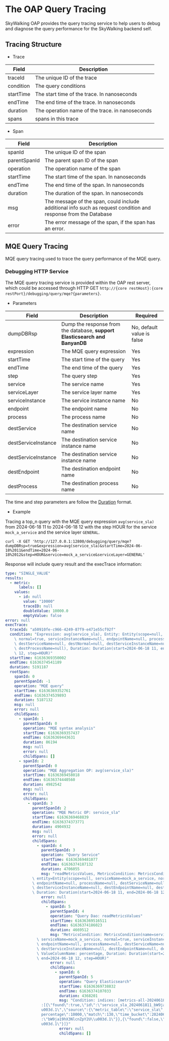 # The OAP Query Tracing
SkyWalking OAP provides the query tracing service to help users to debug and diagnose the query performance for the SkyWalking backend self.

## Tracing Structure
- Trace

| Field     | Description                                     |
|-----------|-------------------------------------------------|
| traceId   | The unique ID of the trace                      |
| condition | The query conditions                            |
| startTime | The start time of the trace. In nanoseconds     |
| endTime   | The end time of the trace. In nanoseconds       |
| duration  | The operation name of the trace. in nanoseconds |
| spans     | spans in this trace                             |

- Span

| Field        | Description                                                                                                      |
|--------------|------------------------------------------------------------------------------------------------------------------|
| spanId       | The unique ID of the span                                                                                        |
| parentSpanId | The parent span ID of the span                                                                                   |
| operation    | The operation name of the span                                                                                   |
| startTime    | The start time of the span. In nanoseconds                                                                       |
| endTime      | The end time of the span. In nanoseconds                                                                         |
| duration     | The duration of the span. In nanoseconds                                                                         |
| msg          | The message of the span, could include additional info such as request condition and response from the Database  |
| error        | The error message of the span, if the span has an error.                                                         |


## MQE Query Tracing
MQE query tracing used to trace the query performance of the MQE query.

### Debugging HTTP Service
The MQE query tracing service is provided within the OAP rest server, 
which could be accessed through HTTP GET `http://{core restHost}:{core restPort}/debugging/query/mqe?{parameters}`.

- Parameters

| Field               | Description                                                                 | Required                   | 
|---------------------|-----------------------------------------------------------------------------|----------------------------|
| dumpDBRsp           | Dump the response from the database, **support Elasticsearch and BanyanDB** | No, default value is false |
| expression          | The MQE query expression                                                    | Yes                        |               
| startTime           | The start time of the query                                                 | Yes                        |               
| endTime             | The end time of the query                                                   | Yes                        |               
| step                | The query step                                                              | Yes                        |               
| service             | The service name                                                            | Yes                        |               
| serviceLayer        | The service layer name                                                      | Yes                        |               
| serviceInstance     | The service instance name                                                   | No                         |               
| endpoint            | The endpoint name                                                           | No                         |               
| process             | The process name                                                            | No                         |               
| destService         | The destination service name                                                | No                         |               
| destServiceInstance | The destination service instance name                                       | No                         |               
| destServiceInstance | The destination service instance name                                       | No                         |               
| destEndpoint        | The destination endpoint name                                               | No                         |               
| destProcess         | The destination process name                                                | No                         |               


The time and step parameters are follow the [Duration](https://skywalking.apache.org/docs/main/next/en/api/query-protocol/#duration) format.

- Example

Tracing a top_n query with the MQE query expression `avg(service_sla)` from 2024-06-18 11 to 2024-06-18 12 with the step HOUR for the service `mock_a_service` and the service layer `GENERAL`.

```shell
curl -X GET 'http://127.0.0.1:12800/debugging/query/mqe?dumpDBRsp=true&expression=avg(service_sla)&startTime=2024-06-18%2011&endTime=2024-06-18%2012&step=HOUR&service=mock_a_service&serviceLayer=GENERAL'
```

Response will include query result and the execTrace information:

```yaml
type: "SINGLE_VALUE"
results:
  - metric:
      labels: []
    values:
      - id: null
        value: "10000"
        traceID: null
        doubleValue: 10000.0
        emptyValue: false
error: null
execTrace:
  traceId: "a50910fe-c966-4249-87f9-e471e55cf92f"
  condition: "Expression: avg(service_sla), Entity: Entity(scope=null, serviceName=mock_a_service,\
    \ normal=true, serviceInstanceName=null, endpointName=null, processName=null,\
    \ destServiceName=null, destNormal=null, destServiceInstanceName=null, destEndpointName=null,\
    \ destProcessName=null), Duration: Duration(start=2024-06-18 11, end=2024-06-18\
    \ 12, step=HOUR)"
  startTime: 61636369350002
  endTime: 61636374541189
  duration: 5191187
  rootSpan:
    spanId: 0
    parentSpanId: -1
    operation: "MQE query"
    startTime: 61636369352761
    endTime: 61636374539893
    duration: 5187132
    msg: null
    error: null
    childSpans:
      - spanId: 1
        parentSpanId: 0
        operation: "MQE syntax analysis"
        startTime: 61636369357437
        endTime: 61636369443631
        duration: 86194
        msg: null
        error: null
        childSpans: []
      - spanId: 2
        parentSpanId: 0
        operation: "MQE Aggregation OP: avg(service_sla)"
        startTime: 61636369458018
        endTime: 61636374440560
        duration: 4982542
        msg: null
        error: null
        childSpans:
          - spanId: 3
            parentSpanId: 2
            operation: "MQE Metric OP: service_sla"
            startTime: 61636369468839
            endTime: 61636374373771
            duration: 4904932
            msg: null
            error: null
            childSpans:
              - spanId: 4
                parentSpanId: 3
                operation: "Query Service"
                startTime: 61636369481077
                endTime: 61636374187132
                duration: 4706055
                msg: "readMetricsValues, MetricsCondition: MetricsCondition(name=service_sla,\
            \ entity=Entity(scope=null, serviceName=mock_a_service, normal=true, serviceInstanceName=null,\
            \ endpointName=null, processName=null, destServiceName=null, destNormal=null,\
            \ destServiceInstanceName=null, destEndpointName=null, destProcessName=null)),\
            \ Duration: Duration(start=2024-06-18 11, end=2024-06-18 12, step=HOUR)"
                error: null
                childSpans:
                  - spanId: 5
                    parentSpanId: 4
                    operation: "Query Dao: readMetricsValues"
                    startTime: 61636369516511
                    endTime: 61636374186023
                    duration: 4669512
                    msg: "MetricsCondition: MetricsCondition(name=service_sla, entity=Entity(scope=Service,\
              \ serviceName=mock_a_service, normal=true, serviceInstanceName=null,\
              \ endpointName=null, processName=null, destServiceName=null, destNormal=null,\
              \ destServiceInstanceName=null, destEndpointName=null, destProcessName=null)),\
              \ ValueColumnName: percentage, Duration: Duration(start=2024-06-18 11,\
              \ end=2024-06-18 12, step=HOUR)"
                    error: null
                    childSpans:
                      - spanId: 6
                        parentSpanId: 5
                        operation: "Query Elasticsearch"
                        startTime: 61636369738832
                        endTime: 61636374107033
                        duration: 4368201
                        msg: "Condition: indices: [metrics-all-20240618]\n Response: {\"docs\"\
                :[{\"found\":true,\"id\":\"service_sla_2024061811_bW9ja19hX3NlcnZpY2U\\\
                u003d.1\",\"source\":{\"metric_table\":\"service_sla\",\"total\":130,\"\
                percentage\":10000,\"match\":130,\"time_bucket\":2024061811,\"entity_id\"\
                :\"bW9ja19hX3NlcnZpY2U\\u003d.1\"}},{\"found\":false,\"id\":\"service_sla_2024061812_bW9ja19hX3NlcnZpY2U\\\
                u003d.1\"}]}"
                        error: null
                        childSpans: []
```
